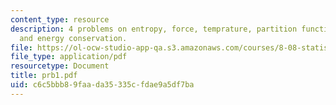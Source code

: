 ```yaml
---
content_type: resource
description: 4 problems on entropy, force, temprature, partition function, tension,
  and energy conservation.
file: https://ol-ocw-studio-app-qa.s3.amazonaws.com/courses/8-08-statistical-physics-ii-spring-2005/c6c5bbb89faada35335cfdae9a5df7ba_prb1.pdf
file_type: application/pdf
resourcetype: Document
title: prb1.pdf
uid: c6c5bbb8-9faa-da35-335c-fdae9a5df7ba
---
```

